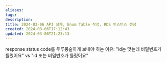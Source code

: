 ```yaml
---
aliases: 
tags: 
description:
title: 2024-03-06 API 설계, Enum Table 작성, RDS 인스턴스 생성
created: 2024-03-06T17:12:43
updated: 2024-03-06T21:23:13
---
```

response status code를 두루뭉술하게 보내야 하는 이유: "id는 맞는데 비밀번호가 틀렸어요"  vs "id 또는 비밀번호가 틀렸어요"
